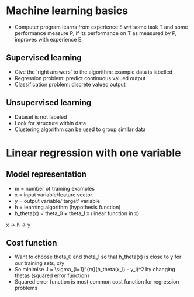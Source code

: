 # Machine learning basics

- Computer program learns from experience E wrt some task T and some performance measure P, if its performance on T as measured by P, improves with experience E.

## Supervised learning

- Give the 'right answers' to the algorithm: example data is labelled
- Regression problem: predict continuous valued output
- Classification problem: discrete valued output

## Unsupervised learning

- Dataset is not labeled
- Look for structure within data
- Clustering algorithm can be used to group similar data

# Linear regression with one variable

## Model representation

- m = number of training examples
- x = input variable/feature vector
- y = output variable/'target' variable
- h = learning algorithm (hypothesis function)
- h_theta(x) = theta_0 + theta_1 x (linear function in x)

x -> h -> y

## Cost function

- Want to choose theta_0 and theta_1 so that h_theta(x) is close to y for our training sets, x/y
- So minimise J = \sigma_{i=1}^{m}(h_theta(x_i) - y_i)^2 by changing thetas (squared error function)
- Squared error function is most common cost function for regression problems








